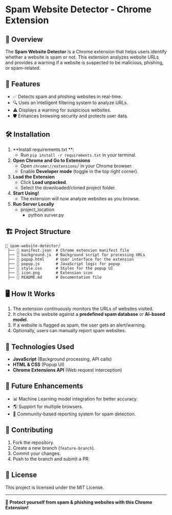 # Spam Website Detector - Chrome Extension

## 📌 Overview
The **Spam Website Detector** is a Chrome extension that helps users identify whether a website is spam or not. This extension analyzes website URLs and provides a warning if a website is suspected to be malicious, phishing, or spam-related.

## 🚀 Features
- ✅ Detects spam and phishing websites in real-time.
- 🔍 Uses an intelligent filtering system to analyze URLs.
- ⚠️ Displays a warning for suspicious websites.
- 🛡️ Enhances browsing security and protects user data.

## 🛠️ Installation
1. **Install requirements.txt **: 
   - Run `pip install -r requirements.txt` in your terminal.
2. **Open Chrome and Go to Extensions**
   - Open `chrome://extensions/` in your Chrome browser.
   - Enable **Developer mode** (toggle in the top right corner).
3. **Load the Extension**
   - Click **Load unpacked**.
   - Select the downloaded/cloned project folder.
4. **Start Using!**
   - The extension will now analyze websites as you browse.
5. **Run Server Locally**
   - project_location
        - python surver.py

## 🏗️ Project Structure
```
📂 spam-website-detector/
 ├── 📄 manifest.json  # Chrome extension manifest file
 ├── 📄 background.js  # Background script for processing URLs
 ├── 📄 popup.html     # User interface for the extension
 ├── 📄 popup.js       # JavaScript logic for popup
 ├── 📄 style.css      # Styles for the popup UI
 ├── 📄 icon.png       # Extension icon
 ├── 📄 README.md      # Documentation file
```

## 🖥️ How It Works
1. The extension continuously monitors the URLs of websites visited.
2. It checks the website against a **predefined spam database** or **AI-based model**.
3. If a website is flagged as spam, the user gets an alert/warning.
4. Optionally, users can manually report spam websites.

## 🔧 Technologies Used
- **JavaScript** (Background processing, API calls)
- **HTML & CSS** (Popup UI)
- **Chrome Extensions API** (Web request interception)

## 📌 Future Enhancements
- 📊 Machine Learning model integration for better accuracy.
- 🌎 Support for multiple browsers.
- 🔗 Community-based reporting system for spam detection.

## 🤝 Contributing
1. Fork the repository.
2. Create a new branch (`feature-branch`).
3. Commit your changes.
4. Push to the branch and submit a PR.

## 📜 License
This project is licensed under the MIT License.

---
🚀 **Protect yourself from spam & phishing websites with this Chrome Extension!**

